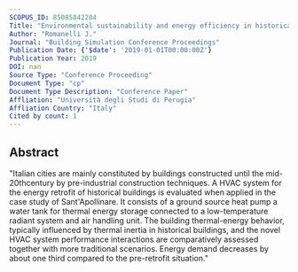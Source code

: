 ```yaml
---
SCOPUS_ID: 85085842204
Title: "Environmental sustainability and energy efficiency in historical buildings: GeoFit project implementation in the case study of a medieval fortress in Perugia"
Author: "Romanelli J."
Journal: "Building Simulation Conference Proceedings"
Publication Date: {'$date': '2019-01-01T00:00:00Z'}
Publication Year: 2019
DOI: nan
Source Type: "Conference Proceeding"
Document Type: "cp"
Document Type Description: "Conference Paper"
Affliation: "Università degli Studi di Perugia"
Affliation Country: "Italy"
Cited by count: 1
---
```


## Abstract
"Italian cities are mainly constituted by buildings constructed until the mid-20thcentury by pre-industrial construction techniques. A HVAC system for the energy retrofit of historical buildings is evaluated when applied in the case study of Sant'Apollinare. It consists of a ground source heat pump a water tank for thermal energy storage connected to a low-temperature radiant system and air handling unit. The building thermal-energy behavior, typically influenced by thermal inertia in historical buildings, and the novel HVAC system performance interactions are comparatively assessed together with more traditional scenarios. Energy demand decreases by about one third compared to the pre-retrofit situation."
